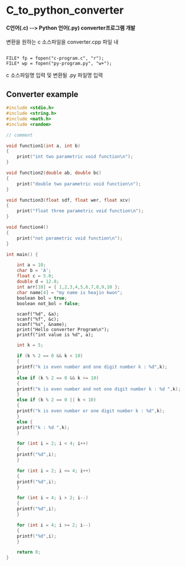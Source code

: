 # C_to_python_converter
<h4> C언어(.c) --> Python 언어(.py) converter프로그램 개발 </h4>
<p> 변환을 원하는 c 소스파일을 converter.cpp 파일 내</p>
<code>
FILE* fp = fopen("c-program.c", "r");
FILE* wp = fopen("py-program.py", "w+");
</code>
<p>c 소스파일명 입력 및 변환될 .py 파일명 입력</p>

## Converter example

```c
#include <stdio.h>
#include <string.h>
#include <math.h>
#include <random>
```

```c
// comment

void function1(int a, int b)
{
	print("int two parametric void function\n");
}

void function2(double ab, double bc)
{
	print("double two parametric void function\n");
}

void function3(float sdf, float wer, float xcv)
{
	print("float three parametric void function\n");
}

void function4()
{
	print("not parametric void function\n");
}
```

```c
int main() {

	int a = 10;
	char b = 'A';
	float c = 5.0;
	double d = 12.8;
	int arr[10] = { 1,2,3,4,5,6,7,8,9,10 };
	char name[4] = "my name is heajin kwon";
	boolean bol = true;
	boolean not_bol = false;
```

```
	scanf("%d", &a);
	scanf("%f", &c);
	scanf("%s", &name);
	print("Hello converter Program\n");
	printf("int value is %d", a);
```

```c
	int k = 5;

	if (k % 2 == 0 && k < 10)
	{		
	printf("k is even number and one digit number k : %d",k); 
	}
	else if (k % 2 == 0 && k >= 10)
	{
	printf("k is even number and not one digit number k : %d ",k);
	}
	else if (k % 2 == 0 || k < 10)
	{
	printf("k is even number or one digit number k : %d",k);
	}
	else {
	printf("k : %d ",k);
	}
```

```c
	for (int i = 2; i < 4; i++)
	{
	printf("%d",i);
	}

	for (int i = 2; i <= 4; i++)
	{
	printf("%d",i);
	}

	for (int i = 4; i > 2; i--)
	{
	printf("%d",i);
	}

	for (int i = 4; i >= 2; i--)
	{
	printf("%d",i);
	}

	return 0;
}
```
